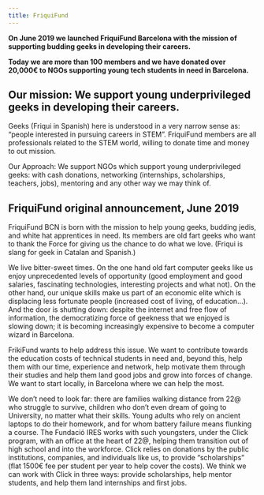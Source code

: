 ```yaml
---
title: FriquiFund
---
```


**On June 2019 we launched FriquiFund Barcelona with the mission of supporting budding geeks in developing their careers.**

**Today we are more than 100 members and we have donated over 20,000€ to NGOs supporting young tech students in need in Barcelona.**




## Our mission: We support young underprivileged geeks in developing their careers.

Geeks (Friqui in Spanish) here is understood in a very narrow sense as: “people interested in pursuing careers in STEM”. FriquiFund members are all professionals related to the STEM world, willing to donate time and money to out mission.

Our Approach: We support NGOs which support young underprivileged geeks: with cash donations, networking (internships, scholarships, teachers, jobs), mentoring and any other way we may think of.




## FriquiFund original announcement, June 2019

FriquiFund BCN is born with the mission to help young geeks, budding jedis, and white hat apprentices in need. Its members are old fart geeks who want to thank the Force for giving us the chance to do what we love. (Friqui is slang for geek in Catalan and Spanish.)

We live bitter-sweet times. On the one hand old fart computer geeks like us enjoy unprecedented levels of opportunity (good employment and good salaries, fascinating technologies, interesting projects and what not). On the other hand, our unique skills make us part of an economic elite which is displacing less fortunate people (increased cost of living, of education…). And the door is shutting down: despite the internet and free flow of information, the democratizing force of geekness that we enjoyed is slowing down; it is becoming increasingly expensive to become a computer wizard in Barcelona.

FrikiFund wants to help address this issue. We want to contribute towards the education costs of technical students in need and, beyond this, help them with our time, experience and network, help motivate them through their studies and help them land good jobs and grow into forces of change. We want to start locally, in Barcelona where we can help the most.

We don’t need to look far: there are families walking distance from 22@ who struggle to survive, children who don’t even dream of going to University, no matter what their skills. Young adults who rely on ancient laptops to do their homework, and for whom battery failure means flunking a course. The Fundació IRES works with such youngsters, under the Click program, with an office at the heart of 22@, helping them transition out of high school and into the workforce. Click relies on donations by the public institutions, companies, and individuals like us, to provide “scholarships” (flat 1500€ fee per student per year to help cover the costs). We think we can work with Click in three ways: provide scholarships, help mentor students, and help them land internships and first jobs.
